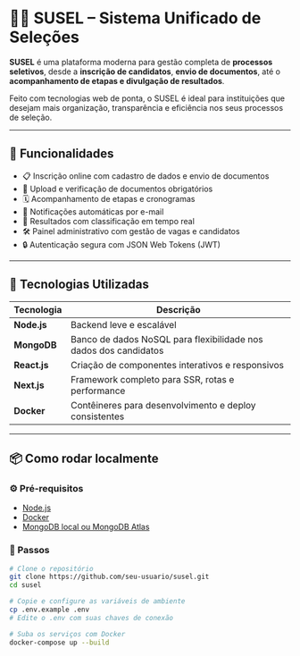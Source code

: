 # 👩‍💼 SUSEL – Sistema Unificado de Seleções

**SUSEL** é uma plataforma moderna para gestão completa de **processos seletivos**, desde a **inscrição de candidatos**, **envio de documentos**, até o **acompanhamento de etapas e divulgação de resultados**.

Feito com tecnologias web de ponta, o SUSEL é ideal para instituições que desejam mais organização, transparência e eficiência nos seus processos de seleção.

---

## 🚀 Funcionalidades

- 📋 Inscrição online com cadastro de dados e envio de documentos
- 📎 Upload e verificação de documentos obrigatórios
- 🗓️ Acompanhamento de etapas e cronogramas
- 📢 Notificações automáticas por e-mail
- 🧾 Resultados com classificação em tempo real
- 🛠️ Painel administrativo com gestão de vagas e candidatos
- 🔒 Autenticação segura com JSON Web Tokens (JWT)

---

## 🧰 Tecnologias Utilizadas

| Tecnologia | Descrição |
|------------|-----------|
| **Node.js** | Backend leve e escalável |
| **MongoDB** | Banco de dados NoSQL para flexibilidade nos dados dos candidatos |
| **React.js** | Criação de componentes interativos e responsivos |
| **Next.js** | Framework completo para SSR, rotas e performance |
| **Docker** | Contêineres para desenvolvimento e deploy consistentes |

---

## 📦 Como rodar localmente

### ⚙️ Pré-requisitos

- [Node.js](https://nodejs.org/)
- [Docker](https://www.docker.com/)
- [MongoDB local ou MongoDB Atlas](https://www.mongodb.com/cloud/atlas)

### 🔧 Passos

```bash
# Clone o repositório
git clone https://github.com/seu-usuario/susel.git
cd susel

# Copie e configure as variáveis de ambiente
cp .env.example .env
# Edite o .env com suas chaves de conexão

# Suba os serviços com Docker
docker-compose up --build
